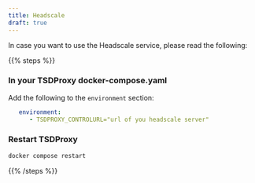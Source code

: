 ```yaml
---
title: Headscale
draft: true
---
```


In case you want to use the Headscale service, please read the following:

{{% steps %}}

### In your TSDProxy docker-compose.yaml

Add the following to the `environment` section:

```yaml docker-compose.yml
   environment:
      - TSDPROXY_CONTROLURL="url of you headscale server"
```

### Restart TSDProxy

```bash
docker compose restart
```

{{% /steps %}}

